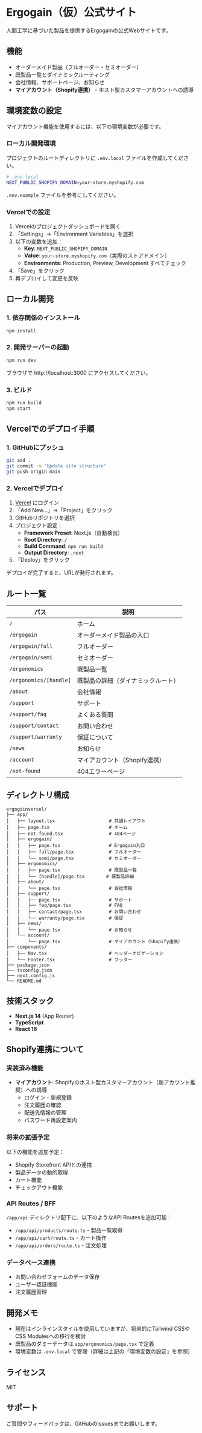 # Ergogain（仮）公式サイト

人間工学に基づいた製品を提供するErgogainの公式Webサイトです。

## 機能

- オーダーメイド製品（フルオーダー・セミオーダー）
- 既製品一覧とダイナミックルーティング
- 会社情報、サポートページ、お知らせ
- **マイアカウント（Shopify連携）** - ホスト型カスタマーアカウントへの誘導

## 環境変数の設定

マイアカウント機能を使用するには、以下の環境変数が必要です。

### ローカル開発環境

プロジェクトのルートディレクトリに `.env.local` ファイルを作成してください。

```bash
# .env.local
NEXT_PUBLIC_SHOPIFY_DOMAIN=your-store.myshopify.com
```

`.env.example` ファイルを参考にしてください。

### Vercelでの設定

1. Vercelのプロジェクトダッシュボードを開く
2. 「Settings」→「Environment Variables」を選択
3. 以下の変数を追加：
   - **Key**: `NEXT_PUBLIC_SHOPIFY_DOMAIN`
   - **Value**: `your-store.myshopify.com`（実際のストアドメイン）
   - **Environments**: Production, Preview, Development すべてチェック
4. 「Save」をクリック
5. 再デプロイして変更を反映

## ローカル開発

### 1. 依存関係のインストール

```bash
npm install
```

### 2. 開発サーバーの起動

```bash
npm run dev
```

ブラウザで http://localhost:3000 にアクセスしてください。

### 3. ビルド

```bash
npm run build
npm start
```

## Vercelでのデプロイ手順

### 1. GitHubにプッシュ

```bash
git add .
git commit -m "Update site structure"
git push origin main
```

### 2. Vercelでデプロイ

1. [Vercel](https://vercel.com) にログイン
2. 「Add New...」→「Project」をクリック
3. GitHubリポジトリを選択
4. プロジェクト設定：
   - **Framework Preset**: Next.js（自動検出）
   - **Root Directory**: `/`
   - **Build Command**: `npm run build`
   - **Output Directory**: `.next`
5. 「Deploy」をクリック

デプロイが完了すると、URLが発行されます。

## ルート一覧

| パス | 説明 |
|------|------|
| `/` | ホーム |
| `/ergogain` | オーダーメイド製品の入口 |
| `/ergogain/full` | フルオーダー |
| `/ergogain/semi` | セミオーダー |
| `/ergonomics` | 既製品一覧 |
| `/ergonomics/[handle]` | 既製品の詳細（ダイナミックルート） |
| `/about` | 会社情報 |
| `/support` | サポート |
| `/support/faq` | よくある質問 |
| `/support/contact` | お問い合わせ |
| `/support/warranty` | 保証について |
| `/news` | お知らせ |
| `/account` | マイアカウント（Shopify連携） |
| `/not-found` | 404エラーページ |

## ディレクトリ構成

```
ergogainvercel/
├── app/
│   ├── layout.tsx                    # 共通レイアウト
│   ├── page.tsx                      # ホーム
│   ├── not-found.tsx                 # 404ページ
│   ├── ergogain/
│   │   ├── page.tsx                  # Ergogain入口
│   │   ├── full/page.tsx             # フルオーダー
│   │   └── semi/page.tsx             # セミオーダー
│   ├── ergonomics/
│   │   ├── page.tsx                  # 既製品一覧
│   │   └── [handle]/page.tsx        # 既製品詳細
│   ├── about/
│   │   └── page.tsx                  # 会社情報
│   ├── support/
│   │   ├── page.tsx                  # サポート
│   │   ├── faq/page.tsx              # FAQ
│   │   ├── contact/page.tsx          # お問い合わせ
│   │   └── warranty/page.tsx         # 保証
│   ├── news/
│   │   └── page.tsx                  # お知らせ
│   └── account/
│       └── page.tsx                  # マイアカウント（Shopify連携）
├── components/
│   ├── Nav.tsx                       # ヘッダーナビゲーション
│   └── Footer.tsx                    # フッター
├── package.json
├── tsconfig.json
├── next.config.js
└── README.md
```

## 技術スタック

- **Next.js 14** (App Router)
- **TypeScript**
- **React 18**

## Shopify連携について

### 実装済み機能

- **マイアカウント**: Shopifyのホスト型カスタマーアカウント（新アカウント推奨）への誘導
  - ログイン・新規登録
  - 注文履歴の確認
  - 配送先情報の管理
  - パスワード再設定案内

### 将来の拡張予定

以下の機能を追加予定：

- Shopify Storefront APIとの連携
- 製品データの動的取得
- カート機能
- チェックアウト機能

### API Routes / BFF

`/app/api` ディレクトリ配下に、以下のようなAPI Routesを追加可能：

- `/app/api/products/route.ts` - 製品一覧取得
- `/app/api/cart/route.ts` - カート操作
- `/app/api/orders/route.ts` - 注文処理

### データベース連携

- お問い合わせフォームのデータ保存
- ユーザー認証機能
- 注文履歴管理

## 開発メモ

- 現在はインラインスタイルを使用していますが、将来的にTailwind CSSやCSS Modulesへの移行を検討
- 既製品のダミーデータは `app/ergonomics/page.tsx` で定義
- 環境変数は `.env.local` で管理（詳細は上記の「環境変数の設定」を参照）

## ライセンス

MIT

## サポート

ご質問やフィードバックは、GitHubのIssuesまでお願いします。

